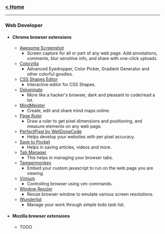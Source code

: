 ### [< Home](https://github.com/vamshisuram/awesome-browser-extensions)
---

### Web Developer

* #### Chrome browser extensions

    * [Awesome Screenshot](https://chrome.google.com/webstore/detail/awesome-screenshot-screen/alelhddbbhepgpmgidjdcjakblofbmce)
      * Screen capture for all or part of any web page. Add annotations, comments, blur sensitive info, and share with one-click uploads.
    * [Colorzilla](https://chrome.google.com/webstore/detail/colorzilla/bhlhnicpbhignbdhedgjhgdocnmhomnp)
      * Advanced Eyedropper, Color Picker, Gradient Generator and other colorful goodies.
    * [CSS Shapes Editor](https://chrome.google.com/webstore/detail/css-shapes-editor/nenndldnbcncjmeacmnondmkkfedmgmp)
      * Interactive editor for CSS Shapes.
    * [Deluminate](https://chrome.google.com/webstore/detail/deluminate/iebboopaeangfpceklajfohhbpkkfiaa)
      * More like a hacker's browser, dark and pleasant to code/read a lot.
    * [MindMeister](https://chrome.google.com/webstore/detail/mindmeister/bdehgigffdnkjpaindemkaniebfaepjm)
      * Create, edit and share mind maps online.
    * [Page Ruler](https://chrome.google.com/webstore/detail/page-ruler/jlpkojjdgbllmedoapgfodplfhcbnbpn)
      * Draw a ruler to get pixel dimensions and positioning, and measure elements on any web page.
    * [PerfectPixel by WellDoneCode](https://chrome.google.com/webstore/detail/perfectpixel-by-welldonec/dkaagdgjmgdmbnecmcefdhjekcoceebi)
      * Helps develop your websites with per pixel accuracy.
    * [Save to Pocket](https://chrome.google.com/webstore/detail/save-to-pocket/niloccemoadcdkdjlinkgdfekeahmflj)
      * Helps in saving articles, videos and more.
    * [Tab Manager](https://chrome.google.com/webstore/detail/tab-manager/coonecdghnepgiblpccbbihiahajndda)
      * This helps in managing your browser tabs.
    * [Tampermonkey](https://chrome.google.com/webstore/detail/tampermonkey/dhdgffkkebhmkfjojejmpbldmpobfkfo)
      * Embed your custom javascript to run on the web page you are viewing.
    * [Vimium](https://chrome.google.com/webstore/detail/vimium/dbepggeogbaibhgnhhndojpepiihcmeb)
      * Controlling browser using vim commands.
    * [Window Resizer](https://chrome.google.com/webstore/detail/window-resizer/kkelicaakdanhinjdeammmilcgefonfh)
      * Resize browser window to emulate various screen resolutions.
    * [Wunderlist](https://chrome.google.com/webstore/detail/wunderlist-to-do-and-task/fjliknjliaohjgjajlgolhijphojjdkc)
      * Manage your work through simple todo task list.

* #### Mozilla browser extensions
    * TODO
